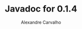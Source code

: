 ---
title: Javadoc for 0.1.4
author: Alexandre Carvalho
menu_title: 0.1.4
category: javadoc_docs
layout: iframe
iframe_url: /docs/0.1.4/site/apidocs/index.html
order: 8
---